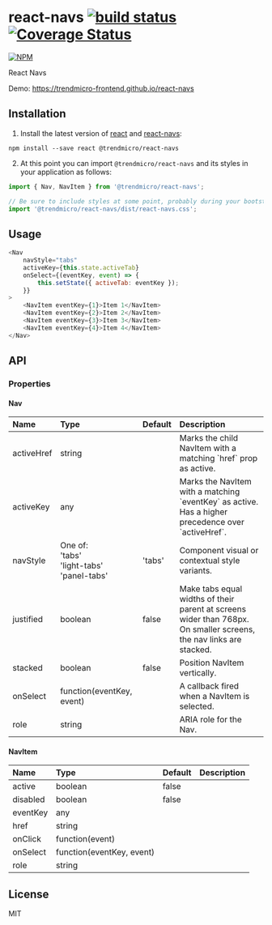 # react-navs [![build status](https://travis-ci.org/trendmicro-frontend/react-navs.svg?branch=master)](https://travis-ci.org/trendmicro-frontend/react-navs) [![Coverage Status](https://coveralls.io/repos/github/trendmicro-frontend/react-navs/badge.svg?branch=master)](https://coveralls.io/github/trendmicro-frontend/react-navs?branch=master)

[![NPM](https://nodei.co/npm/@trendmicro/react-navs.png?downloads=true&stars=true)](https://nodei.co/npm/@trendmicro/react-navs/)

React Navs

Demo: https://trendmicro-frontend.github.io/react-navs

## Installation

1. Install the latest version of [react](https://github.com/facebook/react) and [react-navs](https://github.com/trendmicro-frontend/react-navs):

  ```
  npm install --save react @trendmicro/react-navs
  ```

2. At this point you can import `@trendmicro/react-navs` and its styles in your application as follows:

  ```js
  import { Nav, NavItem } from '@trendmicro/react-navs';

  // Be sure to include styles at some point, probably during your bootstraping
  import '@trendmicro/react-navs/dist/react-navs.css';
  ```

## Usage

```js
<Nav
    navStyle="tabs"
    activeKey={this.state.activeTab}
    onSelect={(eventKey, event) => {
        this.setState({ activeTab: eventKey });
    }}
>
    <NavItem eventKey={1}>Item 1</NavItem>
    <NavItem eventKey={2}>Item 2</NavItem>
    <NavItem eventKey={3}>Item 3</NavItem>
    <NavItem eventKey={4}>Item 4</NavItem>
</Nav>
```

## API

### Properties

#### Nav

<table>
  <thead>
    <tr>
      <th align="left">Name</th>
      <th align="left">Type</th>
      <th align="left">Default</th>
      <th align="left">Description</th>
    </tr>
  </thead>
  <tbody>
    <tr>
      <td>activeHref</td>
      <td>string</td>
      <td></td>
      <td>Marks the child NavItem with a matching `href` prop as active.</td>
    </tr>
    <tr>
      <td>activeKey</td>
      <td>any</td>
      <td></td>
      <td>Marks the NavItem with a matching `eventKey` as active. Has a higher precedence over `activeHref`.</td>
    </tr>
    <tr>
      <td>navStyle</td>
      <td>One of:<br/>'tabs'<br/>'light-tabs'<br/>'panel-tabs'</td>
      <td>'tabs'</td>
      <td>Component visual or contextual style variants.</td>
    </tr>
    <tr>
      <td>justified</td>
      <td>boolean</td>
      <td>false</td>
      <td>Make tabs equal widths of their parent at screens wider than 768px. On smaller screens, the nav links are stacked.</td>
    </tr>
    <tr>
      <td>stacked</td>
      <td>boolean</td>
      <td>false</td>
      <td>Position NavItem vertically.</td>
    </tr>
    <tr>
      <td>onSelect</td>
      <td>function(eventKey, event)</td>
      <td></td>
      <td>A callback fired when a NavItem is selected.</td>
    </tr>
    <tr>
      <td>role</td>
      <td>string</td>
      <td></td>
      <td>ARIA role for the Nav.</td>
    </tr>
  </tbody>
</table>

#### NavItem

<table>
  <thead>
    <tr>
      <th align="left">Name</th>
      <th align="left">Type</th>
      <th align="left">Default</th>
      <th align="left">Description</th>
    </tr>
  </thead>
  <tbody>
    <tr>
      <td>active</td>
      <td>boolean</td>
      <td>false</td>
      <td></td>
    </tr>
    <tr>
      <td>disabled</td>
      <td>boolean</td>
      <td>false</td>
      <td></td>
    </tr>
    <tr>
      <td>eventKey</td>
      <td>any</td>
      <td></td>
      <td></td>
    </tr>
    <tr>
      <td>href</td>
      <td>string</td>
      <td></td>
      <td></td>
    </tr>
    <tr>
      <td>onClick</td>
      <td>function(event)</td>
      <td></td>
      <td></td>
    </tr>
    <tr>
      <td>onSelect</td>
      <td>function(eventKey, event)</td>
      <td></td>
      <td></td>
    </tr>
    <tr>
      <td>role</td>
      <td>string</td>
      <td></td>
      <td></td>
    </tr>
  </tbody>
</table>

## License

MIT
